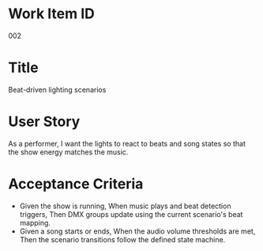# Work Item ID
002

# Title
Beat-driven lighting scenarios

# User Story
As a performer, I want the lights to react to beats and song states so that the
show energy matches the music.

# Acceptance Criteria
- Given the show is running,
  When music plays and beat detection triggers,
  Then DMX groups update using the current scenario's beat mapping.
- Given a song starts or ends,
  When the audio volume thresholds are met,
  Then the scenario transitions follow the defined state machine.

